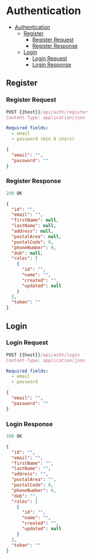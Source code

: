 # Authentication

- [Authentication](#authentication)
  - [Register](#register)
    - [Register Request](#register-request)
    - [Register Response](#register-response)
  - [Login](#login)
    - [Login Request](#login-request)
    - [Login Response](#login-response)

## Register

### Register Request

```js
POST {{host}}/api/auth/register
Content-Type: application/json
```

```yml
Required fields:
  - email
  - password (min 8 chars)
```

```json
{
  "email": "",
  "password": ""
}
```

### Register Response

```js
200 OK
```

```json
{
  "id": "",
  "email": "",
  "firstName": null,
  "lastName": null,
  "address": null,
  "postalArea": null,
  "postalCode": 0,
  "phoneNumber": 0,
  "dob": null,
  "roles": [
    {
      "id": "",
      "name": "",
      "created": "",
      "updated": null
    }
  ],
  "token": ""
}
```

## Login

### Login Request

```js
POST {{host}}/api/auth/login
Content-Type: application/json
```

```yml
Required fields:
  - email
  - password
```

```json
{
  "email": "",
  "password": ""
}
```

### Login Response

```js
200 OK
```

```json
{
  "id": "",
  "email": "",
  "firstName": "",
  "lastName": "",
  "address": "",
  "postalArea": "",
  "postalCode": 0,
  "phoneNumber": 0,
  "dob": "",
  "roles": [
    {
      "id": "",
      "name": "",
      "created": "",
      "updated": null
    }
  ],
  "token": ""
}
```
